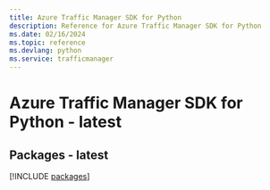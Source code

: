 ```yaml
---
title: Azure Traffic Manager SDK for Python
description: Reference for Azure Traffic Manager SDK for Python
ms.date: 02/16/2024
ms.topic: reference
ms.devlang: python
ms.service: trafficmanager
---
```

# Azure Traffic Manager SDK for Python - latest
## Packages - latest
[!INCLUDE [packages](traffic-manager-index.md)]